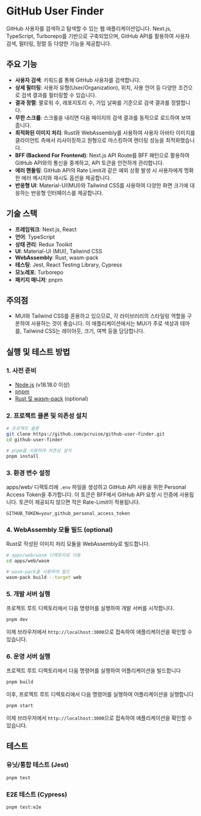 # GitHub User Finder

GitHub 사용자를 검색하고 탐색할 수 있는 웹 애플리케이션입니다. Next.js, TypeScript, Turborepo를 기반으로 구축되었으며, GitHub API를 활용하여 사용자 검색, 필터링, 정렬 등 다양한 기능을 제공합니다.

## 주요 기능

- **사용자 검색**: 키워드를 통해 GitHub 사용자를 검색합니다.
- **상세 필터링**: 사용자 유형(User/Organization), 위치, 사용 언어 등 다양한 조건으로 검색 결과를 필터링할 수 있습니다.
- **결과 정렬**: 팔로워 수, 레포지토리 수, 가입 날짜를 기준으로 검색 결과를 정렬합니다.
- **무한 스크롤**: 스크롤을 내리면 다음 페이지의 검색 결과를 동적으로 로드하여 보여줍니다.
- **최적화된 이미지 처리**: Rust와 WebAssembly를 사용하여 사용자 아바타 이미지를 클라이언트 측에서 리사이징하고 원형으로 마스킹하여 렌더링 성능을 최적화했습니다.
- **BFF (Backend For Frontend)**: Next.js API Route를 BFF 패턴으로 활용하여 GitHub API와의 통신을 중계하고, API 토큰을 안전하게 관리합니다.
- **에러 핸들링**: GitHub API의 Rate Limit과 같은 예외 상황 발생 시 사용자에게 명확한 에러 메시지와 재시도 옵션을 제공합니다.
- **반응형 UI**: Material-UI(MUI)와 Tailwind CSS를 사용하여 다양한 화면 크기에 대응하는 반응형 인터페이스를 제공합니다.

## 기술 스택

- **프레임워크**: Next.js, React
- **언어**: TypeScript
- **상태 관리**: Redux Toolkit
- **UI**: Material-UI (MUI), Tailwind CSS
- **WebAssembly**: Rust, wasm-pack
- **테스팅**: Jest, React Testing Library, Cypress
- **모노레포**: Turborepo
- **패키지 매니저**: pnpm

## 주의점

- MUI와 Tailwind CSS를 혼용하고 있으므로, 각 라이브러리의 스타일링 역할을 구분하여 사용하는 것이 좋습니다. 이 애플리케이션에서는 MUI가 주로 색상과 테마를, Tailwind CSS는 레이아웃, 크기, 여백 등을 담당합니다.

## 실행 및 테스트 방법

### 1. 사전 준비

- [Node.js](https://nodejs.org/en/) (v18.18.0 이상)
- [pnpm](https://pnpm.io/installation)
- [Rust 및 wasm-pack](https://rustwasm.github.io/wasm-pack/installer/) (optional)

### 2. 프로젝트 클론 및 의존성 설치

```bash
# 프로젝트 클론
git clone https://github.com/pcruise/github-user-finder.git
cd github-user-finder

# pnpm을 사용하여 의존성 설치
pnpm install
```

### 3. 환경 변수 설정

apps/web/ 디렉토리에 `.env` 파일을 생성하고 GitHub API 사용을 위한 Personal Access Token을 추가합니다. 이 토큰은 BFF에서 GitHub API 요청 시 인증에 사용됩니다.
토큰이 제공되지 않으면 적은 Rate-Limit이 적용됩니다.

```.env
GITHUB_TOKEN=your_github_personal_access_token
```

### 4. WebAssembly 모듈 빌드 (optional)

Rust로 작성된 이미지 처리 모듈을 WebAssembly로 빌드합니다.

```bash
# apps/web/wasm 디렉토리로 이동
cd apps/web/wasm

# wasm-pack을 사용하여 빌드
wasm-pack build --target web
```

### 5. 개발 서버 실행

프로젝트 루트 디렉토리에서 다음 명령어를 실행하여 개발 서버를 시작합니다.

```bash
pnpm dev
```

이제 브라우저에서 `http://localhost:3000`으로 접속하여 애플리케이션을 확인할 수 있습니다.

### 6. 운영 서버 실행

프로젝트 루트 디렉토리에서 다음 명령어를 실행하여 어플리케이션을 빌드합니다

```bash
pnpm build
```

이후, 프로젝트 루트 디렉토리에서 다음 명령어를 실행하여 어플리케이션을 실행합니다

```bash
pnpm start
```

이제 브라우저에서 `http://localhost:3000`으로 접속하여 애플리케이션을 확인할 수 있습니다.

## 테스트

### 유닛/통합 테스트 (Jest)

```bash
pnpm test
```

### E2E 테스트 (Cypress)

```bash
pnpm test:e2e
```
